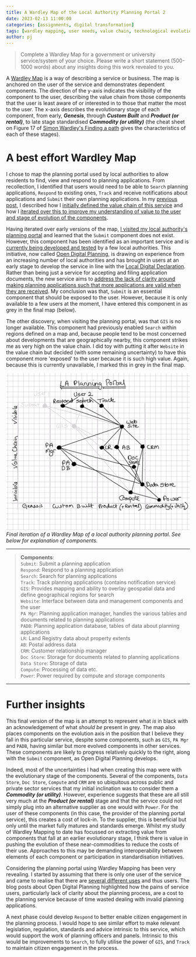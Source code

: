 ```yaml
---
title: A Wardley Map of the Local Authority Planning Portal 2
date: 2023-02-13 11:00:00 
categories: [assignments, digital transformation]
tags: [wardley mapping, user needs, value chain, technological evolution] # always lowercase
author: pj
---
```

> Complete a Wardley Map for a government or university service/system of your choice. Please write a short statement (500-1000 words) about any insights doing this work revealed to you.

A [Wardley Map](https://www.youtube.com/watch?v=Ty6pOVEc3bA) is a way of describing a service or business. The map is anchored on the user of the service and demonstrates dependent components. The direction of the y-axis indicates the visibility of the component to the user, describing the value chain from those components that the user is least aware of or interested in to those that matter the most to the user. The x-axis describes the evolutionary stage of each component, from early, ***Genesis***, through ***Custom Built*** and ***Product (or rental)***, to late stage standardised ***Commodity (or utility)*** (the cheat sheet on Figure 17 of [Simon Wardley's Finding a path](https://medium.com/wardleymaps/finding-a-path-cdb1249078c0) gives the characteristics of each of these stages).

# A best effort Wardley Map
I chose to map the planning portal used by local authorities to allow residents to find, view and respond to planning applications. From recollection, I identified that users would need to be able to `Search` planning applications, `Respond` to existing ones, `Track` and receive notifications about applications and `Submit` their own planning applications. In my [previous post](../IIPP0011-Wardley-Maping/), I described how I [initially defined the value chain of this service](../IIPP0011-Wardley-Mapping/#describing-the-value-chain) and how I [iterated over this to improve my understanding of value to the user and stage of evolution of the components](../IIPP0011-Wardley-Mapping/#iterating-the-value-chain).

Having iterated over early versions of the map, [I visited my local authority's planning portal](../IIPP0011-Wardley-Mapping/#check-in-with-reality) and learned that the `Submit` component does not exist. However, this component has been identified as an important service and is [currently being developed and tested](https://dluhcdigital.blog.gov.uk/2021/06/30/mhclg-launch-two-beta-planning-products/) by a few local authorities. This initiative, now called [Open Digital Planning](https://opendigitalplanning.org/), is drawing on experience from an increasing number of local authorities and has brought in users at an early stage to develop the service in line with the [Local Digital Declaration](https://www.localdigital.gov.uk/what-is-the-declaration/). Rather than being just a service for accepting and filing application documents, the new service aims to [address the lack of clarity around making planning applications such that more applications are valid when they are received](https://dluhcdigital.blog.gov.uk/2022/06/28/digital-planning-reform-an-overview/). My conclusion was that, `Submit` is an essential component that should be exposed to the user. However, because it is only available to a few users at the moment, I have entered this component in as grey in the final map (below).

The other discovery, when visiting the planning portal, was that `GIS` is no longer available. This component had previously enabled `Search` within regions defined on a map and, because people tend to be most concerned about developments that are geographically nearby, this component strikes me as very high on the value chain. I did toy with putting it after `Website` in the value chain but decided (with some remaining uncertainty) to have this component more 'exposed' to the user because it is such high value. Again, because this is currently unavailable, I marked this in grey in the final map.  

![Final iteration of the Wardley Map as described in the text](/assets/img/Wardley_map_final.png)
_Final iteration of a Wardley Map of a local authority planning portal. See below for explanation of components._

---
> **Components**:  
`Submit`: Submit a planning application  
`Respond`: Respond to a planning application  
`Search`: Search for planning applications  
`Track`: Track planning applications (contains notification service)    
`GIS`: Provides mapping and ability to overlay geospatial data and define geographical regions for search  
`Website`: Interface between data and management components and the user  
`PA Mgr`: Planning application manager, handles the various tables and documents related to planning applications  
`PADB`: Planning application database, tables of data about planning applications  
`LR`: Land Registry data about property extents  
`AB`: Postal address data  
`CRM`: Customer relationship manager  
`Doc Store`: Storage for documents related to planning applications  
`Data Store`: Storage of data  
`Compute`: Processing of data etc.  
`Power`: Power required by compute and storage components  
---


# Further insights
This final version of the map is an attempt to represent what _is_ in black with an acknowledgement of what _should be_ present in grey. The map also places components on the evolution axis in the position that I believe they fall in this particular service, despite some components, such as `GIS`, `PA Mgr` and `PADB`, having similar but more evolved components in other services. These components are likely to progress relatively quickly to the right, along with the `Submit` component, as Open Digital Planning develops. 

Indeed, most of the uncertainties I had when creating this map were with the evolutionary stage of the components. Several of the components, `Data Store`, `Doc Store`, `Compute` and `CRM` are so ubiquitous across public and private sector services that my initial inclination was to consider them a ***Commodity (or utility)***. However, experience suggests that these are all still very much at the ***Product (or rental)*** stage and that the service could not simply plug into an alternative supplier as one would with `Power`. For the user of these components (in this case, the provider of the planning portal service), this creates a cost of lock-in. To the supplier, this is beneficial but only until the market fully matures and standards emerge. Whilst my study of Wardley Mapping to date has focussed on extracting value from components that fall at an earlier evolutionary stage, I think there is value in pushing the evolution of these near-commodities to reduce the costs of their use. Approaches to this may be demanding interoperability between elements of each component or participation in standardisation initiatives.

Considering the planning portal using Wardley Mapping has been very revealing. I started by assuming that there is only one user of the service and came to realise that there are [several different uses](https://dluhcdigital.blog.gov.uk/2022/06/28/digital-planning-reform-an-overview/) and thus users. The blog posts about Open Digital Planning highlighted how the pains of service users, particularly lack of clarity about the planning process, are a cost to the planning service because of time wasted dealing with invalid planning applications. 

A next phase could develop `Respond` to better enable citizen engagement in the planning process. I would hope to see similar effort to make relevant legislation, regulation, standards and advice intrinsic to this service, which would support the work of planning officers and panels. Intrinsic to this would be improvements to `Search`, to fully utilise the power of `GIS`, and `Track` to maintain citizen engagement in the process.  

